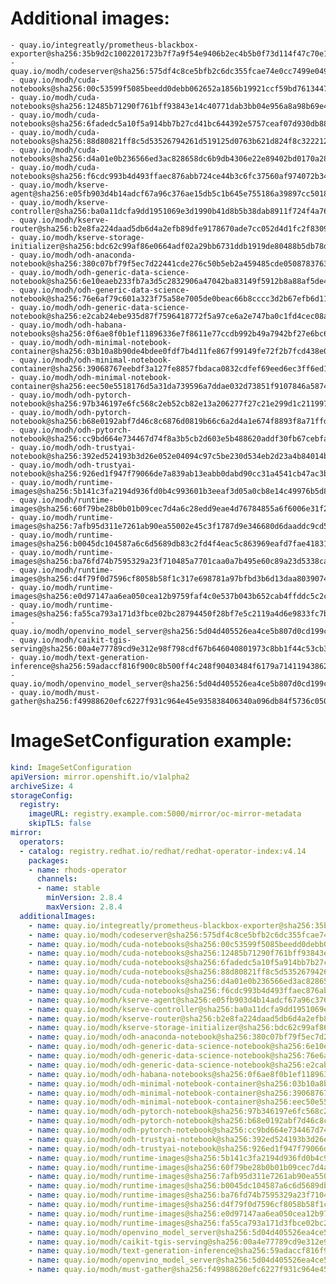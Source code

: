 # Additional images:
    - quay.io/integreatly/prometheus-blackbox-exporter@sha256:35b9d2c1002201723b7f7a9f54e9406b2ec4b5b0f73d114f47c70e15956103b5
    - quay.io/modh/codeserver@sha256:575df4c8ce5bfb2c6dc355fcae74e0cc7499e0490f4d9deeb9788fe3aaa7f6d1
    - quay.io/modh/cuda-notebooks@sha256:00c53599f5085beedd0debb062652a1856b19921ccf59bd76134471d24c3fa7d
    - quay.io/modh/cuda-notebooks@sha256:12485b71290f761bff93843e14c40771dab3bb04e956a8a98b69e4b573c5f8ee
    - quay.io/modh/cuda-notebooks@sha256:6fadedc5a10f5a914bb7b27cd41bc644392e5757ceaf07d930db884112054265
    - quay.io/modh/cuda-notebooks@sha256:88d80821ff8c5d53526794261d519125d0763b621d824f8c3222127dab7b6cc8
    - quay.io/modh/cuda-notebooks@sha256:d4a01e0b236566ed3ac828658dc6b9db4306e22e89402bd0170a288a82c0e578
    - quay.io/modh/cuda-notebooks@sha256:f6cdc993b4d493ffaec876abb724ce44b3c6fc37560af974072b346e45ac1a3b
    - quay.io/modh/kserve-agent@sha256:e05fb903d4b14adcf67a96c376ae15db5c1b645e755186a39897cc5018edb182
    - quay.io/modh/kserve-controller@sha256:ba0a11dcfa9dd1951069e3d1990b41d8b5b38dab8911f724f4a76721063c2260
    - quay.io/modh/kserve-router@sha256:b2e8fa224daad5db6d4a2efb89dfe9178670ade7cc052d4d1fc2f83091944c2c
    - quay.io/modh/kserve-storage-initializer@sha256:bdc62c99af86e0664adf02a29bb6731ddb1919de80488b5db78d430a373fe443
    - quay.io/modh/odh-anaconda-notebook@sha256:380c07bf79f5ec7d22441cde276c50b5eb2a459485cde05087837639a566ae3d
    - quay.io/modh/odh-generic-data-science-notebook@sha256:6e10eaeb233fb7a3d5c2832906a47042ba83149f5912b8a88af5de4b3b19af41
    - quay.io/modh/odh-generic-data-science-notebook@sha256:76e6af79c601a323f75a58e7005de0beac66b8cccc3d2b67efb6d11d85f0cfa1
    - quay.io/modh/odh-generic-data-science-notebook@sha256:e2cab24ebe935d87f7596418772f5a97ce6a2e747ba0c1fd4cec08a728e99403
    - quay.io/modh/odh-habana-notebooks@sha256:0f6ae8f0b1ef11896336e7f8611e77ccdb992b49a7942bf27e6bc64d73205d05
    - quay.io/modh/odh-minimal-notebook-container@sha256:03b10a8b90de4bdee0fdf7b4d11fe867f99149fe72f2b7fcd438e0a1f29db3e2
    - quay.io/modh/odh-minimal-notebook-container@sha256:39068767eebdf3a127fe8857fbdaca0832cdfef69eed6ec3ff6ed1858029420f
    - quay.io/modh/odh-minimal-notebook-container@sha256:eec50e5518176d5a31da739596a7ddae032d73851f9107846a587442ebd10a82
    - quay.io/modh/odh-pytorch-notebook@sha256:97b346197e6fc568c2eb52cb82e13a206277f27c21e299d1c211997f140f638b
    - quay.io/modh/odh-pytorch-notebook@sha256:b68e0192abf7d46c8c6876d0819b66c6a2d4a1e674f8893f8a71ffdcba96866c
    - quay.io/modh/odh-pytorch-notebook@sha256:cc9bd664e734467d74f8a3b5cb2d603e5b488620addf30fb67cebfa654ed41a9
    - quay.io/modh/odh-trustyai-notebook@sha256:392ed524193b3d26e052e04094c97c5be230d534eb2d23a4b84014bdbc9d515b
    - quay.io/modh/odh-trustyai-notebook@sha256:926ed1f947f79066de7a839ab13eabb0dabd90cc31a4541cb47ac3bf29dbf977
    - quay.io/modh/runtime-images@sha256:5b141c3fa2194d936fd0b4c993601b3eeaf3d05a0cb8e14c49976b5d8a59635f
    - quay.io/modh/runtime-images@sha256:60f79be28b0b01b09cec7d4a6c28edd9eae4d76784855a6f6006e31f2c1b21ff
    - quay.io/modh/runtime-images@sha256:7afb95d311e7261ab90ea55002e45c3f1787d9e346680d6daaddc9cd53697331
    - quay.io/modh/runtime-images@sha256:b0045dc104587a6c6d5689db83c2fd4f4eac5c863969eafd7fae418316b69df1
    - quay.io/modh/runtime-images@sha256:ba76fd74b7595329a23f710485a7701caa0a7b495e60c89a23d5338ca13cf2e2
    - quay.io/modh/runtime-images@sha256:d4f79f0d7596cf8058b58f1c317e698781a97bfbd3b6d13daa80390742ff6eac
    - quay.io/modh/runtime-images@sha256:e0d97147aa6ea050cea12b9759faf4c0e537b043b652cab4ffddc5c2caac23cc
    - quay.io/modh/runtime-images@sha256:fa55ca793a171d3fbce02bc28794450f28bf7e5c2119a4d6e9833fc7b7fe9e05
    - quay.io/modh/openvino_model_server@sha256:5d04d405526ea4ce5b807d0cd199ccf7f71bab1228907c091e975efa770a4908
    - quay.io/modh/caikit-tgis-serving@sha256:00a4e77789cd9e312e98f798cdf67b646040801973c8bb1f44c53cb364467a64
    - quay.io/modh/text-generation-inference@sha256:59adaccf816f900c8b500ff4c248f90403484f6179a7141194386282dd219f35
    - quay.io/modh/openvino_model_server@sha256:5d04d405526ea4ce5b807d0cd199ccf7f71bab1228907c091e975efa770a4908
    - quay.io/modh/must-gather@sha256:f49988620efc6227f931c964e45e935838406340a096db84f5736c05066f1cc6




# ImageSetConfiguration example:
```yaml
kind: ImageSetConfiguration
apiVersion: mirror.openshift.io/v1alpha2
archiveSize: 4
storageConfig:
  registry: 
    imageURL: registry.example.com:5000/mirror/oc-mirror-metadata
    skipTLS: false                       
mirror:
  operators:
  - catalog: registry.redhat.io/redhat/redhat-operator-index:v4.14
    packages:
    - name: rhods-operator
      channels:
      - name: stable
        minVersion: 2.8.4
        maxVersion: 2.8.4
  additionalImages:   
    - name: quay.io/integreatly/prometheus-blackbox-exporter@sha256:35b9d2c1002201723b7f7a9f54e9406b2ec4b5b0f73d114f47c70e15956103b5
    - name: quay.io/modh/codeserver@sha256:575df4c8ce5bfb2c6dc355fcae74e0cc7499e0490f4d9deeb9788fe3aaa7f6d1
    - name: quay.io/modh/cuda-notebooks@sha256:00c53599f5085beedd0debb062652a1856b19921ccf59bd76134471d24c3fa7d
    - name: quay.io/modh/cuda-notebooks@sha256:12485b71290f761bff93843e14c40771dab3bb04e956a8a98b69e4b573c5f8ee
    - name: quay.io/modh/cuda-notebooks@sha256:6fadedc5a10f5a914bb7b27cd41bc644392e5757ceaf07d930db884112054265
    - name: quay.io/modh/cuda-notebooks@sha256:88d80821ff8c5d53526794261d519125d0763b621d824f8c3222127dab7b6cc8
    - name: quay.io/modh/cuda-notebooks@sha256:d4a01e0b236566ed3ac828658dc6b9db4306e22e89402bd0170a288a82c0e578
    - name: quay.io/modh/cuda-notebooks@sha256:f6cdc993b4d493ffaec876abb724ce44b3c6fc37560af974072b346e45ac1a3b
    - name: quay.io/modh/kserve-agent@sha256:e05fb903d4b14adcf67a96c376ae15db5c1b645e755186a39897cc5018edb182
    - name: quay.io/modh/kserve-controller@sha256:ba0a11dcfa9dd1951069e3d1990b41d8b5b38dab8911f724f4a76721063c2260
    - name: quay.io/modh/kserve-router@sha256:b2e8fa224daad5db6d4a2efb89dfe9178670ade7cc052d4d1fc2f83091944c2c
    - name: quay.io/modh/kserve-storage-initializer@sha256:bdc62c99af86e0664adf02a29bb6731ddb1919de80488b5db78d430a373fe443
    - name: quay.io/modh/odh-anaconda-notebook@sha256:380c07bf79f5ec7d22441cde276c50b5eb2a459485cde05087837639a566ae3d
    - name: quay.io/modh/odh-generic-data-science-notebook@sha256:6e10eaeb233fb7a3d5c2832906a47042ba83149f5912b8a88af5de4b3b19af41
    - name: quay.io/modh/odh-generic-data-science-notebook@sha256:76e6af79c601a323f75a58e7005de0beac66b8cccc3d2b67efb6d11d85f0cfa1
    - name: quay.io/modh/odh-generic-data-science-notebook@sha256:e2cab24ebe935d87f7596418772f5a97ce6a2e747ba0c1fd4cec08a728e99403
    - name: quay.io/modh/odh-habana-notebooks@sha256:0f6ae8f0b1ef11896336e7f8611e77ccdb992b49a7942bf27e6bc64d73205d05
    - name: quay.io/modh/odh-minimal-notebook-container@sha256:03b10a8b90de4bdee0fdf7b4d11fe867f99149fe72f2b7fcd438e0a1f29db3e2
    - name: quay.io/modh/odh-minimal-notebook-container@sha256:39068767eebdf3a127fe8857fbdaca0832cdfef69eed6ec3ff6ed1858029420f
    - name: quay.io/modh/odh-minimal-notebook-container@sha256:eec50e5518176d5a31da739596a7ddae032d73851f9107846a587442ebd10a82
    - name: quay.io/modh/odh-pytorch-notebook@sha256:97b346197e6fc568c2eb52cb82e13a206277f27c21e299d1c211997f140f638b
    - name: quay.io/modh/odh-pytorch-notebook@sha256:b68e0192abf7d46c8c6876d0819b66c6a2d4a1e674f8893f8a71ffdcba96866c
    - name: quay.io/modh/odh-pytorch-notebook@sha256:cc9bd664e734467d74f8a3b5cb2d603e5b488620addf30fb67cebfa654ed41a9
    - name: quay.io/modh/odh-trustyai-notebook@sha256:392ed524193b3d26e052e04094c97c5be230d534eb2d23a4b84014bdbc9d515b
    - name: quay.io/modh/odh-trustyai-notebook@sha256:926ed1f947f79066de7a839ab13eabb0dabd90cc31a4541cb47ac3bf29dbf977
    - name: quay.io/modh/runtime-images@sha256:5b141c3fa2194d936fd0b4c993601b3eeaf3d05a0cb8e14c49976b5d8a59635f
    - name: quay.io/modh/runtime-images@sha256:60f79be28b0b01b09cec7d4a6c28edd9eae4d76784855a6f6006e31f2c1b21ff
    - name: quay.io/modh/runtime-images@sha256:7afb95d311e7261ab90ea55002e45c3f1787d9e346680d6daaddc9cd53697331
    - name: quay.io/modh/runtime-images@sha256:b0045dc104587a6c6d5689db83c2fd4f4eac5c863969eafd7fae418316b69df1
    - name: quay.io/modh/runtime-images@sha256:ba76fd74b7595329a23f710485a7701caa0a7b495e60c89a23d5338ca13cf2e2
    - name: quay.io/modh/runtime-images@sha256:d4f79f0d7596cf8058b58f1c317e698781a97bfbd3b6d13daa80390742ff6eac
    - name: quay.io/modh/runtime-images@sha256:e0d97147aa6ea050cea12b9759faf4c0e537b043b652cab4ffddc5c2caac23cc
    - name: quay.io/modh/runtime-images@sha256:fa55ca793a171d3fbce02bc28794450f28bf7e5c2119a4d6e9833fc7b7fe9e05
    - name: quay.io/modh/openvino_model_server@sha256:5d04d405526ea4ce5b807d0cd199ccf7f71bab1228907c091e975efa770a4908
    - name: quay.io/modh/caikit-tgis-serving@sha256:00a4e77789cd9e312e98f798cdf67b646040801973c8bb1f44c53cb364467a64
    - name: quay.io/modh/text-generation-inference@sha256:59adaccf816f900c8b500ff4c248f90403484f6179a7141194386282dd219f35
    - name: quay.io/modh/openvino_model_server@sha256:5d04d405526ea4ce5b807d0cd199ccf7f71bab1228907c091e975efa770a4908
    - name: quay.io/modh/must-gather@sha256:f49988620efc6227f931c964e45e935838406340a096db84f5736c05066f1cc6



```
